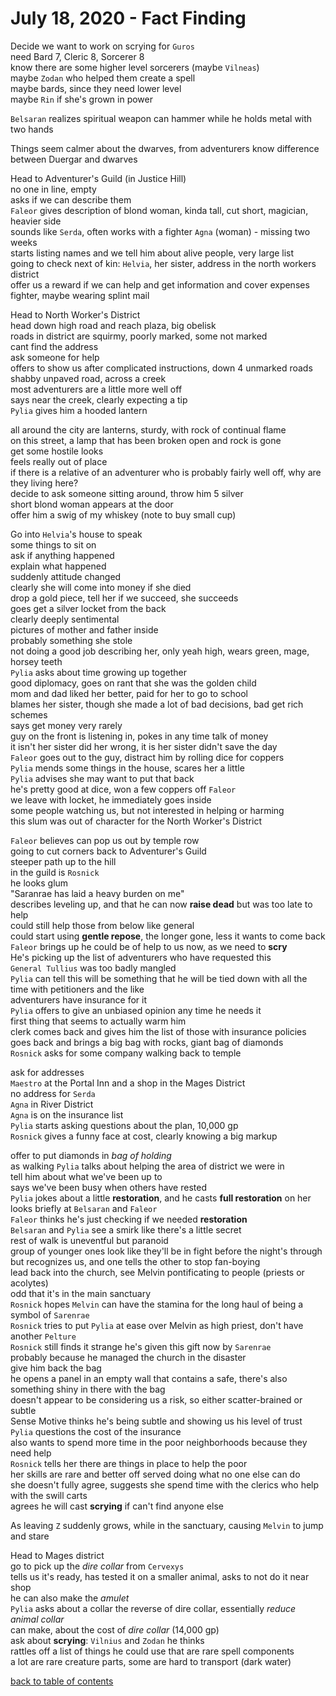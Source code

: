 # July 18, 2020 - Fact Finding

Decide we want to work on scrying for `Guros`  
need Bard 7, Cleric 8, Sorcerer 8  
know there are some higher level sorcerers (maybe `Vilneas`)  
maybe `Zodan` who helped them create a spell  
maybe bards, since they need lower level  
maybe `Rin` if she's grown in power  

`Belsaran` realizes spiritual weapon can hammer while he holds metal with two hands  

Things seem calmer about the dwarves, from adventurers know difference between Duergar and dwarves  

Head to Adventurer's Guild (in Justice Hill)  
no one in line, empty  
asks if we can describe them  
`Faleor` gives description of blond woman, kinda tall, cut short, magician, heavier side  
sounds like `Serda`, often works with a fighter `Agna` (woman) - missing two weeks  
starts listing names and we tell him about alive people, very large list  
going to check next of kin: `Helvia`, her sister, address in the north workers district  
offer us a reward if we can help and get information and cover expenses  
fighter, maybe wearing splint mail  

Head to North Worker's District  
head down high road and reach plaza, big obelisk  
roads in district are squirmy, poorly marked, some not marked  
cant find the address  
ask someone for help  
offers to show us after complicated instructions, down 4 unmarked roads
shabby unpaved road, across a creek  
most adventurers are a little more well off  
says near the creek, clearly expecting a tip  
`Pylia` gives him a hooded lantern  

all around the city are lanterns, sturdy, with rock of continual flame  
on this street, a lamp that has been broken open and rock is gone  
get some hostile looks  
feels really out of place  
if there is a relative of an adventurer who is probably fairly well off, why are they living here?  
decide to ask someone sitting around, throw him 5 silver  
short blond woman appears at the door  
offer him a swig of my whiskey (note to buy small cup)  

Go into `Helvia`'s house to speak  
some things to sit on  
ask if anything happened  
explain what happened  
suddenly attitude changed  
clearly she will come into money if she died  
drop a gold piece, tell her if we succeed, she succeeds  
goes get a silver locket from the back  
clearly deeply sentimental  
pictures of mother and father inside  
probably something she stole  
not doing a good job describing her, only yeah high, wears green, mage, horsey teeth  
`Pylia` asks about time growing up together  
good diplomacy, goes on rant that she was the golden child  
mom and dad liked her better, paid for her to go to school  
blames her sister, though she made a lot of bad decisions, bad get rich schemes  
says get money very rarely  
guy on the front is listening in, pokes in any time talk of money  
it isn't her sister did her wrong, it is her sister didn't save the day  
`Faleor` goes out to the guy, distract him by rolling dice for coppers  
`Pylia` mends some things in the house, scares her a little  
`Pylia` advises she may want to put that back  
he's pretty good at dice, won a few coppers off `Faleor`  
we leave with locket, he immediately goes inside  
some people watching us, but not interested in helping or harming  
this slum was out of character for the North Worker's District  

`Faleor` believes can pop us out by temple row  
going to cut corners back to Adventurer's Guild  
steeper path up to the hill  
in the guild is `Rosnick`  
he looks glum  
"Saranrae has laid a heavy burden on me"  
describes leveling up, and that he can now **raise dead** but was too late to help  
could still help those from below like general  
could start using **gentle repose**, the longer gone, less it wants to come back  
`Faleor` brings up he could be of help to us now, as we need to **scry**  
He's picking up the list of adventurers who have requested this  
`General Tullius` was too badly mangled  
`Pylia` can tell this will be something that he will be tied down with all the time with petitioners and the like  
adventurers have insurance for it  
`Pylia` offers to give an unbiased opinion any time he needs it  
first thing that seems to actually warm him  
clerk comes back and gives him the list of those with insurance policies  
goes back and brings a big bag with rocks, giant bag of diamonds  
`Rosnick` asks for some company walking back to temple  

ask for addresses  
`Maestro` at the Portal Inn and a shop in the Mages District  
no address for `Serda`  
`Agna` in River District  
`Agna` is on the insurance list  
`Pylia` starts asking questions about the plan, 10,000 gp  
`Rosnick` gives a funny face at cost, clearly knowing a big markup  

offer to put diamonds in _bag of holding_  
as walking `Pylia` talks about helping the area of district we were in  
tell him about what we've been up to  
says we've been busy when others have rested  
`Pylia` jokes about a little **restoration**, and he casts **full restoration** on her  
looks briefly at `Belsaran` and `Faleor`  
`Faleor` thinks he's just checking if we needed **restoration**  
`Belsaran` and `Pylia` see a smirk like there's a little secret  
rest of walk is uneventful but paranoid  
group of younger ones look like they'll be in fight before the night's through  
but recognizes us, and one tells the other to stop fan-boying  
lead back into the church, see Melvin pontificating to people (priests or acolytes)  
odd that it's in the main sanctuary  
`Rosnick` hopes `Melvin` can have the stamina for the long haul of being a symbol of `Sarenrae`  
`Rosnick` tries to put `Pylia` at ease over Melvin as high priest, don't have another `Pelture`  
`Rosnick` still finds it strange he's given this gift now by `Sarenrae`  
probably because he managed the church in the disaster  
give him back the bag  
he opens a panel in an empty wall that contains a safe, there's also something shiny in there with the bag  
doesn't appear to be considering us a risk, so either scatter-brained or subtle  
Sense Motive thinks he's being subtle and showing us his level of trust  
`Pylia` questions the cost of the insurance  
also wants to spend more time in the poor neighborhoods because they need help  
`Rosnick` tells her there are things in place to help the poor  
her skills are rare and better off served doing what no one else can do  
she doesn't fully agree, suggests she spend time with the clerics who help with the swill carts  
agrees he will cast **scrying** if can't find anyone else  

As leaving `Z` suddenly grows, while in the sanctuary, causing `Melvin` to jump and stare  

Head to Mages district  
go to pick up the _dire collar_ from `Cervexys`  
tells us it's ready, has tested it on a smaller animal, asks to not do it near shop  
he can also make the _amulet_  
`Pylia` asks about a collar the reverse of dire collar, essentially _reduce animal collar_  
can make, about the cost of _dire collar_ (14,000 gp)  
ask about **scrying**: `Vilnius` and `Zodan` he thinks  
rattles off a list of things he could use that are rare spell components  
a lot are rare creature parts, some are hard to transport (dark water)  

[back to table of contents](/sessions/README.md)

